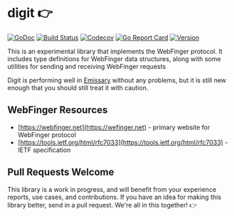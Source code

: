 # digit 👉

[![GoDoc](https://img.shields.io/badge/go-documentation-blue.svg?style=flat-square)](http://pkg.go.dev/github.com/benpate/digit)
[![Build Status](https://img.shields.io/github/actions/workflow/status/benpate/digit/go.yml?branch=main)](https://github.com/benpate/digit/actions/workflows/go.yml)
[![Codecov](https://img.shields.io/codecov/c/github/benpate/digit.svg?style=flat-square)](https://codecov.io/gh/benpate/digit)
[![Go Report Card](https://goreportcard.com/badge/github.com/benpate/digit?style=flat-square)](https://goreportcard.com/report/github.com/benpate/digit)
[![Version](https://img.shields.io/github/v/release/benpate/digit?include_prereleases&style=flat-square&color=brightgreen)](https://github.com/benpate/digit/releases)

This is an experimental library that implements the WebFinger protocol.  It includes type definitions for WebFinger data structures, along with some utilities for sending and receiving WebFinger requests

Digit is performing well in [Emissary](https://github.com/EmissarySocial/emissary) without any problems, but it is still new enough that you should still treat it with caution.


## WebFinger Resources

* [https://webfinger.net](https://wefinger.net) - primary website for WebFinger protocol
* [https://tools.ietf.org/html/rfc7033](https://tools.ietf.org/html/rfc7033) - IETF specification

## Pull Requests Welcome

This library is a work in progress, and will benefit from your experience reports, use cases, and contributions.  If you have an idea for making this library better, send in a pull request.  We're all in this together! 👉
